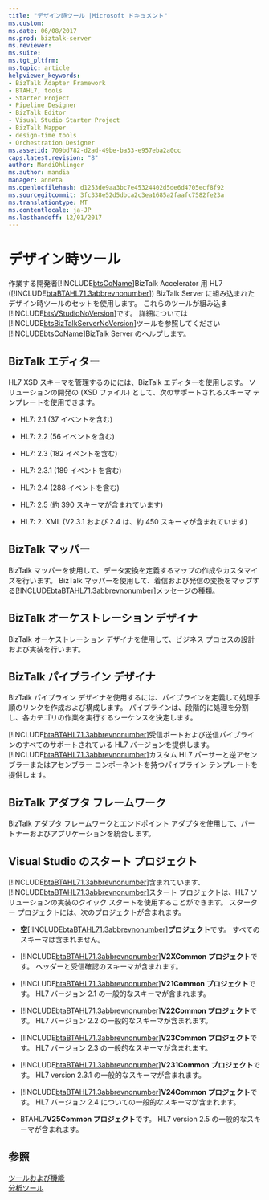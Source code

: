 ```yaml
---
title: "デザイン時ツール |Microsoft ドキュメント"
ms.custom: 
ms.date: 06/08/2017
ms.prod: biztalk-server
ms.reviewer: 
ms.suite: 
ms.tgt_pltfrm: 
ms.topic: article
helpviewer_keywords:
- BizTalk Adapter Framework
- BTAHL7, tools
- Starter Project
- Pipeline Designer
- BizTalk Editor
- Visual Studio Starter Project
- BizTalk Mapper
- design-time tools
- Orchestration Designer
ms.assetid: 709bd782-d2ad-49be-ba33-e957eba2a0cc
caps.latest.revision: "8"
author: MandiOhlinger
ms.author: mandia
manager: anneta
ms.openlocfilehash: d1253de9aa3bc7e45324402d5de6d4705ecf8f92
ms.sourcegitcommit: 3fc338e52d5dbca2c3ea1685a2faafc7582fe23a
ms.translationtype: MT
ms.contentlocale: ja-JP
ms.lasthandoff: 12/01/2017
---
```

# <a name="design-time-tools"></a>デザイン時ツール
作業する開発者[!INCLUDE[btsCoName](../../includes/btsconame-md.md)]BizTalk Accelerator 用 HL7 ([!INCLUDE[btaBTAHL71.3abbrevnonumber](../../includes/btabtahl71-3abbrevnonumber-md.md)]) BizTalk Server に組み込まれたデザイン時ツールのセットを使用します。 これらのツールが組み込ま[!INCLUDE[btsVStudioNoVersion](../../includes/btsvstudionoversion-md.md)]です。 詳細については[!INCLUDE[btsBizTalkServerNoVersion](../../includes/btsbiztalkservernoversion-md.md)]ツールを参照してください[!INCLUDE[btsCoName](../../includes/btsconame-md.md)]BizTalk Server のヘルプします。  
  
## <a name="biztalk-editor"></a>BizTalk エディター  
 HL7 XSD スキーマを管理するのにには、BizTalk エディターを使用します。 ソリューションの開発の (XSD ファイル) として、次のサポートされるスキーマ テンプレートを使用できます。  
  
-   HL7: 2.1 (37 イベントを含む)  
  
-   HL7: 2.2 (56 イベントを含む)  
  
-   HL7: 2.3 (182 イベントを含む)  
  
-   HL7: 2.3.1 (189 イベントを含む)  
  
-   HL7: 2.4 (288 イベントを含む)  
  
-   HL7: 2.5 (約 390 スキーマが含まれています)  
  
-   HL7: 2. XML (V2.3.1 および 2.4 は、約 450 スキーマが含まれています)  
  
## <a name="biztalk-mapper"></a>BizTalk マッパー  
 BizTalk マッパーを使用して、データ変換を定義するマップの作成やカスタマイズを行います。 BizTalk マッパーを使用して、着信および発信の変換をマップする[!INCLUDE[btaBTAHL71.3abbrevnonumber](../../includes/btabtahl71-3abbrevnonumber-md.md)]メッセージの種類。  
  
## <a name="biztalk-orchestration-designer"></a>BizTalk オーケストレーション デザイナ  
 BizTalk オーケストレーション デザイナを使用して、ビジネス プロセスの設計および実装を行います。  
  
## <a name="biztalk-pipeline-designer"></a>BizTalk パイプライン デザイナ  
 BizTalk パイプライン デザイナを使用するには、パイプラインを定義して処理手順のリンクを作成および構成します。 パイプラインは、段階的に処理を分割し、各カテゴリの作業を実行するシーケンスを決定します。  
  
 [!INCLUDE[btaBTAHL71.3abbrevnonumber](../../includes/btabtahl71-3abbrevnonumber-md.md)]受信ポートおよび送信パイプラインのすべてのサポートされている HL7 バージョンを提供します。 [!INCLUDE[btaBTAHL71.3abbrevnonumber](../../includes/btabtahl71-3abbrevnonumber-md.md)]カスタム HL7 パーサーと逆アセンブラーまたはアセンブラー コンポーネントを持つパイプライン テンプレートを提供します。  
  
## <a name="biztalk-adapter-framework"></a>BizTalk アダプタ フレームワーク  
 BizTalk アダプタ フレームワークとエンドポイント アダプタを使用して、パートナーおよびアプリケーションを統合します。  
  
## <a name="visual-studio-starter-project"></a>Visual Studio のスタート プロジェクト  
 [!INCLUDE[btaBTAHL71.3abbrevnonumber](../../includes/btabtahl71-3abbrevnonumber-md.md)]含まれています、[!INCLUDE[btaBTAHL71.3abbrevnonumber](../../includes/btabtahl71-3abbrevnonumber-md.md)]スタート プロジェクトは、HL7 ソリューションの実装のクイック スタートを使用することができます。 スターター プロジェクトには、次のプロジェクトが含まれます。  
  
-   **空**[!INCLUDE[btaBTAHL71.3abbrevnonumber](../../includes/btabtahl71-3abbrevnonumber-md.md)]**プロジェクト**です。 すべてのスキーマは含まれません。  
  
-   [!INCLUDE[btaBTAHL71.3abbrevnonumber](../../includes/btabtahl71-3abbrevnonumber-md.md)]**V2XCommon プロジェクト**です。 ヘッダーと受信確認のスキーマが含まれます。  
  
-   [!INCLUDE[btaBTAHL71.3abbrevnonumber](../../includes/btabtahl71-3abbrevnonumber-md.md)]**V21Common プロジェクト**です。 HL7 バージョン 2.1 の一般的なスキーマが含まれます。  
  
-   [!INCLUDE[btaBTAHL71.3abbrevnonumber](../../includes/btabtahl71-3abbrevnonumber-md.md)]**V22Common プロジェクト**です。 HL7 バージョン 2.2 の一般的なスキーマが含まれます。  
  
-   [!INCLUDE[btaBTAHL71.3abbrevnonumber](../../includes/btabtahl71-3abbrevnonumber-md.md)]**V23Common プロジェクト**です。 HL7 バージョン 2.3 の一般的なスキーマが含まれます。  
  
-   [!INCLUDE[btaBTAHL71.3abbrevnonumber](../../includes/btabtahl71-3abbrevnonumber-md.md)]**V231Common プロジェクト**です。 HL7 version 2.3.1 の一般的なスキーマが含まれます。  
  
-   [!INCLUDE[btaBTAHL71.3abbrevnonumber](../../includes/btabtahl71-3abbrevnonumber-md.md)]**V24Common プロジェクト**です。 HL7 バージョン 2.4 についての一般的なスキーマが含まれます。  
  
-   BTAHL7**V25Common プロジェクト**です。 HL7 version 2.5 の一般的なスキーマが含まれます。  
  
## <a name="see-also"></a>参照  
 [ツールおよび機能](../../adapters-and-accelerators/accelerator-hl7/tools-and-features.md)   
 [分析ツール](../../adapters-and-accelerators/accelerator-hl7/analysis-tools2.md)